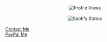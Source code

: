 <div align="center">
  <img src="https://komarev.com/ghpvc/?username=HectorsGrav3&style=flat-square" alt="Profile Views" align="center" />
</div>

<div align="center">
  <br/>
  <img src="https://spotify-github-profile.vercel.app/api/view?uid=5a1sv3mhqgh69ppt4r3rx8iqi&cover_image=true&theme=default&show_offline=false&background_color=121212&interchange=false" alt="Spotify Status" align="center" />
</div>

<br/>

<div align="left">
  <a href="https://e-z.bio/notorioushector" target="_blank">Contact Me</a>
</div>

<div align="left">
  <a href="https://paypal.me/RipZyzz" target="_blank">PayPal Me</a>
</div>
